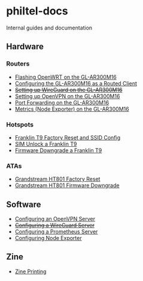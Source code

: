 # philtel-docs

Internal guides and documentation

## Hardware

### Routers

- [Flashing OpenWRT on the GL-AR300M16](hardware/routers/gl-ar300m16/0-gl-ar300m16-flashing-openwrt.md)
- [Configuring the GL-AR300M16 as a Routed Client](hardware/routers/gl-ar300m16/1-gl-ar300m16-routed-client.md)
- ~~[Setting up WireGuard on the GL-AR300M16](hardware/routers/gl-ar300m16/2-gl-ar300m16-wireguard-setup.md)~~
- [Setting up OpenVPN on the GL-AR300M16](hardware/routers/gl-ar300m16/2a-gl-ar300m16-openvpn-setup.md)
- [Port Forwarding on the GL-AR300M16](hardware/routers/gl-ar300m16/3-gl-ar300m16-port-forwarding.md)
- [Metrics (Node Exporter) on the GL-AR300M16](hardware/routers/gl-ar300m16/4-gl-ar300m16-metrics.md)

### Hotspots

- [Franklin T9 Factory Reset and SSID Config](hardware/hotspots/franklin-t9/0-franklin-t9-factory-reset-and-ssid.md)
- [SIM Unlock a Franklin T9](hardware/hotspots/franklin-t9/1-franklin-t9-sim-unlock.md)
- [Firmware Downgrade a Franklin T9](hardware/hotspots/franklin-t9/2-franklin-t9-firmware-downgrade.md)

### ATAs

- [Grandstream HT801 Factory Reset](hardware/atas/ht801/0-ht801-factory-reset.md)
- [Grandstream HT801 Firmware Downgrade](hardware/atas/ht801/1-ht801-firmware-downgrade.md)


## Software

- [Configuring an OpenVPN Server](software/openvpn-server.md)
- ~~[Configuring a WireGuard Server](software/wireguard-server.md)~~
- [Configuring a Prometheus Server](software/prometheus-server.md)
- [Configuring Node Exporter](software/node-exporter.md)

## Zine

- [Zine Printing](zine/zine-printing/zine-printing.md)
